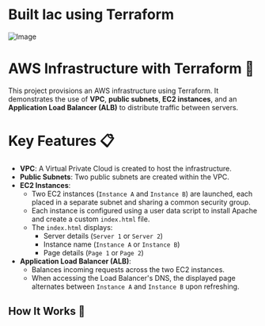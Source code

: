 # Built Iac using Terraform

![Image](https://github.com/user-attachments/assets/8dda9bef-1859-420b-8960-db6f66a23457)



# AWS Infrastructure with Terraform 🚀

This project provisions an AWS infrastructure using Terraform. It demonstrates the use of **VPC**, **public subnets**, **EC2 instances**, and an **Application Load Balancer (ALB)** to distribute traffic between servers.



# Key Features 📋

- **VPC**: A Virtual Private Cloud is created to host the infrastructure.
- **Public Subnets**: Two public subnets are created within the VPC.
- **EC2 Instances**: 
  - Two EC2 instances (`Instance A` and `Instance B`) are launched, each placed in a separate subnet and sharing a common security group.
  - Each instance is configured using a user data script to install Apache and create a custom `index.html` file.
  - The `index.html` displays:
    - Server details (`Server 1` or `Server 2`)
    - Instance name (`Instance A` or `Instance B`)
    - Page details (`Page 1` or `Page 2`)
- **Application Load Balancer (ALB)**:
  - Balances incoming requests across the two EC2 instances.
  - When accessing the Load Balancer's DNS, the displayed page alternates between `Instance A` and `Instance B` upon refreshing.

## How It Works 🔄

